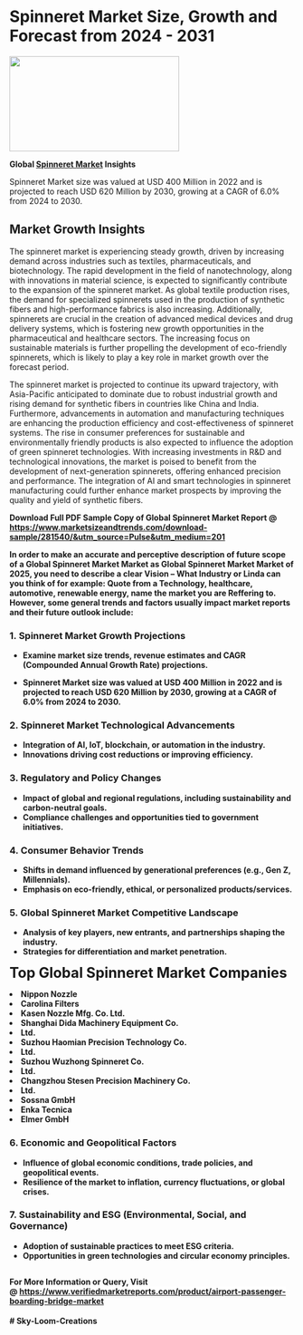 <H1>Spinneret Market Size, Growth and Forecast from 2024 - 2031</H1><img class="aligncenter size-medium wp-image-584254" src="https://thirdeyenews.in/wp-content/uploads/2024/09/Global-Market-Research-300x168.jpeg" alt="" width="300" height="168" /><p><strong>Global&nbsp;<a href="https://www.marketsizeandtrends.com/download-sample/281540/&amp;utm_source=Pulse&amp;utm_medium=201">Spinneret Market</a> Insights</strong></p><p>Spinneret Market size was valued at USD 400 Million in 2022 and is projected to reach USD 620 Million by 2030, growing at a CAGR of 6.0% from 2024 to 2030.</p><p><h2>Market Growth Insights</h2> <p>The spinneret market is experiencing steady growth, driven by increasing demand across industries such as textiles, pharmaceuticals, and biotechnology. The rapid development in the field of nanotechnology, along with innovations in material science, is expected to significantly contribute to the expansion of the spinneret market. As global textile production rises, the demand for specialized spinnerets used in the production of synthetic fibers and high-performance fabrics is also increasing. Additionally, spinnerets are crucial in the creation of advanced medical devices and drug delivery systems, which is fostering new growth opportunities in the pharmaceutical and healthcare sectors. The increasing focus on sustainable materials is further propelling the development of eco-friendly spinnerets, which is likely to play a key role in market growth over the forecast period.</p> <p><strong></strong></p> <p>The spinneret market is projected to continue its upward trajectory, with Asia-Pacific anticipated to dominate due to robust industrial growth and rising demand for synthetic fibers in countries like China and India. Furthermore, advancements in automation and manufacturing techniques are enhancing the production efficiency and cost-effectiveness of spinneret systems. The rise in consumer preferences for sustainable and environmentally friendly products is also expected to influence the adoption of green spinneret technologies. With increasing investments in R&D and technological innovations, the market is poised to benefit from the development of next-generation spinnerets, offering enhanced precision and performance. The integration of AI and smart technologies in spinneret manufacturing could further enhance market prospects by improving the quality and yield of synthetic fibers.</p> <p><strong></p><p><span class=""><strong>Download Full PDF Sample Copy of Global Spinneret Market Report</strong> @ <a href="https://www.marketsizeandtrends.com/download-sample/281540/&amp;utm_source=Pulse&amp;utm_medium=201" target="_blank">https://www.marketsizeandtrends.com/download-sample/281540/&amp;utm_source=Pulse&amp;utm_medium=201</a></span></p><p>In order to make an accurate and perceptive description of future scope of a Global&nbsp;Spinneret Market Market as Global&nbsp;Spinneret Market Market of 2025, you need to describe a clear Vision &ndash; What Industry or Linda can you think of for example: Quote from a Technology, healthcare, automotive, renewable energy, name the market you are Reffering to. However, some general trends and factors usually impact market reports and their future outlook include:</p><h3>1.&nbsp;<strong>Spinneret Market Growth Projections</strong></h3><ul><li>Examine market size trends, revenue estimates and CAGR (Compounded Annual Growth Rate) projections.</li><li><p>Spinneret Market size was valued at USD 400 Million in 2022 and is projected to reach USD 620 Million by 2030, growing at a CAGR of 6.0% from 2024 to 2030.</p></li></ul><h3>2.&nbsp;<strong>Spinneret Market Technological Advancements</strong></h3><ul><li>Integration of AI, IoT, blockchain, or automation in the industry.</li><li>Innovations driving cost reductions or improving efficiency.</li></ul><h3>3.&nbsp;<strong>Regulatory and Policy Changes</strong></h3><ul><li>Impact of global and regional regulations, including sustainability and carbon-neutral goals.</li><li>Compliance challenges and opportunities tied to government initiatives.</li></ul><h3>4.&nbsp;<strong>Consumer Behavior Trends</strong></h3><ul><li>Shifts in demand influenced by generational preferences (e.g., Gen Z, Millennials).</li><li>Emphasis on eco-friendly, ethical, or personalized products/services.</li></ul><h3>5.&nbsp;<strong>Global Spinneret Market Competitive Landscape</strong></h3><ul><li>Analysis of key players, new entrants, and partnerships shaping the industry.</li><li>Strategies for differentiation and market penetration.</li></ul><p data-pm-slice="1 1 []"><span style="color: inherit; font-family: inherit; font-size: 25px;">Top Global Spinneret Market Companies</span></p><div class="" data-test-id=""><p><li>Nippon Nozzle</li><li> Carolina Filters</li><li> Kasen Nozzle Mfg. Co. Ltd.</li><li> Shanghai Dida Machinery Equipment Co.</li><li> Ltd.</li><li> Suzhou Haomian Precision Technology Co.</li><li> Ltd.</li><li> Suzhou Wuzhong Spinneret Co.</li><li> Ltd.</li><li> Changzhou Stesen Precision Machinery Co.</li><li> Ltd.</li><li> Sossna GmbH</li><li> Enka Tecnica</li><li> Elmer GmbH</li></p></div><h3>6.&nbsp;<strong>Economic and Geopolitical Factors</strong></h3><ul><li>Influence of global economic conditions, trade policies, and geopolitical events.</li><li>Resilience of the market to inflation, currency fluctuations, or global crises.</li></ul><h3>7.&nbsp;<strong>Sustainability and ESG (Environmental, Social, and Governance)</strong></h3><ul><li>Adoption of sustainable practices to meet ESG criteria.</li><li>Opportunities in green technologies and circular economy principles.</li></ul><h2><strong style="font-size: 14px;">For More Information or Query, Visit @&nbsp;</strong><a style="background-color: #ffffff; font-size: 14px;" href="https://www.marketsizeandtrends.com/report/spinneret-market/" target="_blank">https://www.verifiedmarketreports.com/product/airport-passenger-boarding-bridge-market</a></h2># Sky-Loom-Creations
